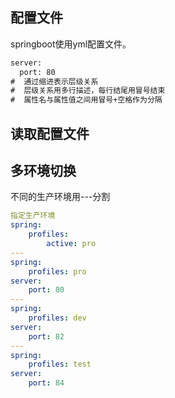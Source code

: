 

## 配置文件

springboot使用yml配置文件。



```xml
server:
  port: 80
#  通过缩进表示层级关系
#  层级关系用多行描述，每行结尾用冒号结束
#  属性名与属性值之间用冒号+空格作为分隔
```

## 读取配置文件



## 多环境切换

不同的生产环境用---分割

```yml
指定生产环境
spring:
	profiles:
		active: pro 
---
spring:
	profiles: pro
server:
	port: 80
---
spring:
	profiles: dev
server:
	port: 82
---
spring:
	profiles: test
server:
	port: 84
```


